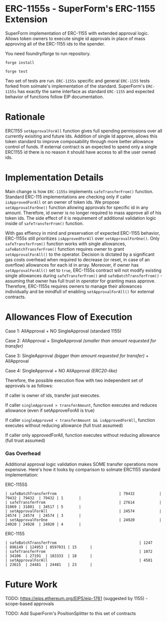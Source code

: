# ERC-1155s - SuperForm's ERC-1155 Extension

SuperForm implementation of ERC-1155 with extended approval logic. Allows token owners to execute single id approvals in place of mass approving all of the ERC-1155 ids to the spender.

You need foundry/forge to run repository.

`forge install`

`forge test`

Two set of tests are run. `ERC-1155s` specific and general `ERC-1155` tests forked from solmate's implementation of the standard. SuperForm's `ERC-1155s` has exactly the same interface as standard `ERC-1155` and expected behavior of functions follow EIP documentation. 

# Rationale

ERC1155 `setApprovalForAll` function gives full spending permissions over all currently exisiting and future Ids. Addition of single Id approve, allows this token standard to improve composability through more better allowance control of funds. If external contract is an expected to spend only a single ERC1155 id there is no reason it should have access to all the user owned ids. 

# Implementation Details

Main change is how `ERC-1155s` implements `safeTransferFrom()` function. Standard ERC-115 implementations are checking only if caller `isApprovedForAll` or an owner of token ids. We propose `setApprovalForOne()` function allowing approvals for specific id in any amount. Therefore, id owner is no longer required to mass approve all of his token ids. The side effect of it is requirement of additional validation logic inside of `safeTransferFrom()` function.

With gas effiency in mind and preservation of expected ERC-1155 behavior, ERC-1155s still prioritizes `isApprovedForAll` over `setApprovalForOne()`. Only `safeTransferFrom()` function works with single allowances, `safeBatchTransferFrom()` function requires owner to grant `setApprovalForAll()` to the operator. Decision is dictated by a significant gas costs overhead when required to decrease (or reset, in case of an overflow) allowances for each id in array. Moreover, if owner has `setApprovalForAll()` set to `true`, ERC-1155s contract will not modify existing single allowances during `safeTransferFrom()` and `safeBatchTransferFrom()` - assuming that owner has full trust in *operator* for granting mass approve. Therefore, ERC-1155s requires owners to manage their allowances individually and be mindfull of enabling `setApprovalForAll()` for external contracts.

# Allowances Flow of Execution

Case 1: AllApproval + NO SingleApproval (standard 1155)

Case 2: AllApproval + SingleApproval *(smaller than amount requested for transfer)*

Case 3: SingleApproval *(bigger than amount requested for transfer)* + AllApproval 

Case 4: SingleApproval + NO AllApproval *(ERC20-like)*

Therefore, the possible execution flow with two independent set of approvals is as follows:

If caller is owner of ids, transfer just executes.
 
If caller `singleApproved > transferAmount`, function executes and reduces allowance (even if setApproveForAll is true)

If caller `singleApproved < transferAmount && isApprovedForAll`, function executes without reducing allowance (full trust assumed)

If caller only approvedForAll, function executes without reducing allowance (full trust assumed)

### Gas Overhead

Additional approval logic validation makes SOME transfer operations more expensive. Here's how it looks by comparison to solmate ERC1155 standard implementation:

ERC-1155S

```
| safeBatchTransferFrom                            | 79432           | 79432 | 79432  | 79432 | 1       |
| safeTransferFrom                                 | 27614           | 31069 | 31801  | 34517 | 5       |
| setApprovalForAll                                | 24574           | 24574 | 24574  | 24574 | 3       |
| setApprovalForOne                                | 24920           | 24920 | 24920  | 24920 | 4       |
```

ERC-1155

```
| safeBatchTransferFrom                                     | 1247            | 896149 | 124953 | 8597031 | 15      |
| safeTransferFrom                                          | 1072            | 34106  | 27191  | 183333  | 18      |
| setApprovalForAll                                         | 4581            | 23615  | 24481  | 24481   | 23      |
```

# Future Work

TODO: https://eips.ethereum.org/EIPS/eip-1761 (suggested by 1155) - scope-based approvals

TODO: Add SuperForm's PositionSplitter to this set of contracts